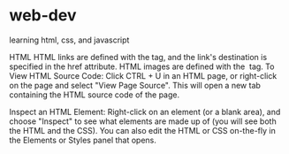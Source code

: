 # web-dev
learning html, css, and javascript

HTML
HTML links are defined with the <a> tag, and the link's destination is specified in the href attribute. 
HTML images are defined with the <img> tag.
To View HTML Source Code:
Click CTRL + U in an HTML page, or right-click on the page and select "View Page Source". This will open a new tab containing the HTML source code of the page.

Inspect an HTML Element:
Right-click on an element (or a blank area), and choose "Inspect" to see what elements are made up of (you will see both the HTML and the CSS). You can also edit the HTML or CSS on-the-fly in the Elements or Styles panel that opens.